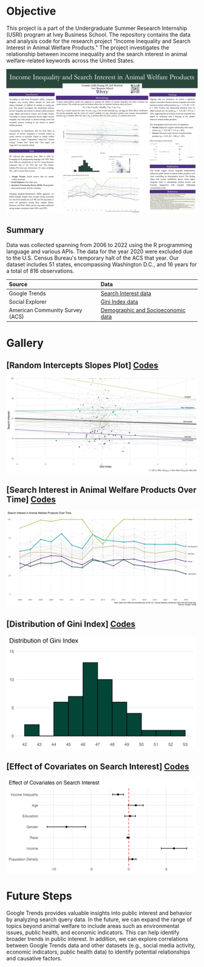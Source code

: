 # Objective
This project is a part of the Undergraduate Summer Research Internship (USRI) program at Ivey Business School. The repository contains the data and analysis code for the research project "Income Inequality and Search Interest in Animal Welfare Products." The project investigates the relationship between income inequality and the search interest in animal welfare-related keywords across the United States.

![plot](./poster/USRI%20Poster.png)

## Summary
Data was collected spanning from 2006 to 2022 using the R programming language and various APIs. The data for the year 2020 were excluded due to the U.S. Census Bureau's temporary halt of the ACS that year. Our dataset includes 51 states, encompassing Washington D.C., and 16 years for a total of 816 observations.

| **Source**                        | **Data**                                                                                                         |
|:----------------------------------|:----------------------------------------------------------------------------------------------------------------|
| Google Trends                     | [Search Interest data](https://trends.google.com/)                                                               |
| Social Explorer                   | [Gini Index data](https://www.socialexplorer.com/)                                                               |
| American Community Survey (ACS)   | [Demographic and Socioeconomic data](https://www.census.gov/programs-surveys/acs)                                |

# Gallery

## [Random Intercepts Slopes Plot] [Codes](06-data-virtualization.R#L317)

![plot](./graphs/08_Random_Intercepts_Slopes_Plot.png)

## [Search Interest in Animal Welfare Products Over Time] [Codes](06-data-virtualization.R#L147)

![plot](./graphs/02_Trend_of_Search_Interest.png)

## [Distribution of Gini Index] [Codes](06-data-virtualization.R#L243)

<img src="./graphs/05_Distribution_of_Gini_Index.png" alt="plot" style="width:500px;"/>

## [Effect of Covariates on Search Interest] [Codes](06-data-virtualization.R#L215)

<img src="./graphs/04_Coefficient_Plot_of_Covariates.png" alt="plot" style="width:500px;"/>

# Future Steps
Google Trends provides valuable insights into public interest and behavior by analyzing search query data. In the future, we can expand the range of topics beyond animal welfare to include areas such as environmental issues, public health, and economic indicators. This can help identify broader trends in public interest. In addition, we can explore correlations between Google Trends data and other datasets (e.g., social media activity, economic indicators, public health data) to identify potential relationships and causative factors.
